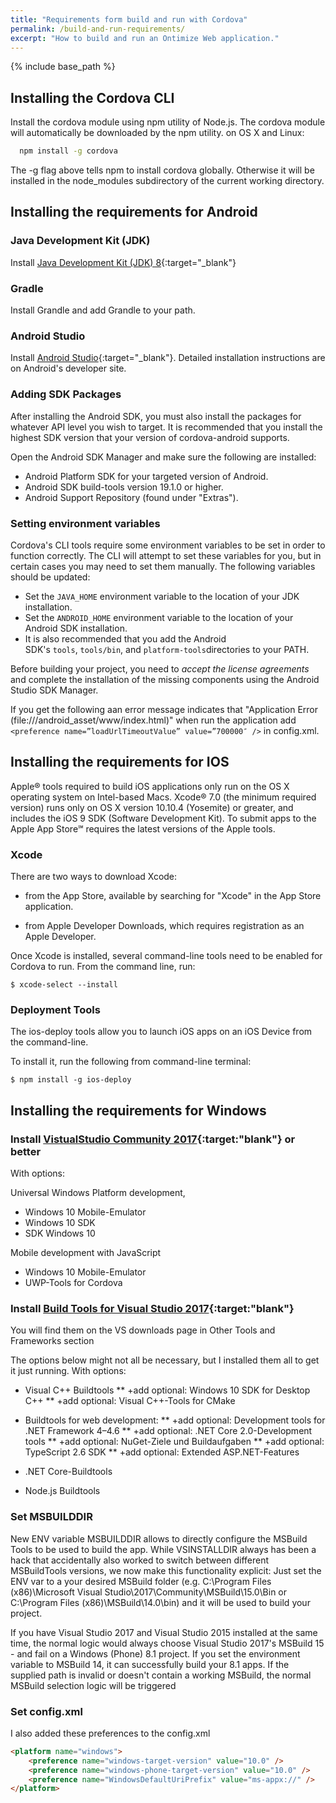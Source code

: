 ```yaml
---
title: "Requirements form build and run with Cordova"
permalink: /build-and-run-requirements/
excerpt: "How to build and run an Ontimize Web application."
---
```


{% include base_path %}

## Installing the Cordova CLI

Install the cordova module using npm utility of Node.js. The cordova module will automatically be downloaded by the npm utility.
on OS X and Linux:
  ```bash
    npm install -g cordova
  ```  
The -g flag above tells npm to install cordova globally. Otherwise it will be installed in the node_modules subdirectory of the current working directory.



## Installing the requirements for Android

### Java Development Kit (JDK)

Install [Java Development Kit (JDK) 8](http://www.oracle.com/technetwork/java/javase/downloads/jdk8-downloads-2133151.html){:target="_blank"}

### Gradle
Install Grandle and add Grandle to your path.

### Android Studio
Install [Android Studio](https://developer.android.com/studio/){:target="_blank"}. Detailed installation instructions are on Android's developer site.

### Adding SDK Packages

After installing the Android SDK, you must also install the packages for whatever API level you wish to target. It is recommended that you install the highest SDK version that your version of cordova-android supports.

Open the Android SDK Manager and make sure the following are installed:

* Android Platform SDK for your targeted version of Android.
* Android SDK build-tools version 19.1.0 or higher.
* Android Support Repository (found under "Extras").

### Setting environment variables
Cordova's CLI tools require some environment variables to be set in order to function correctly. The CLI will attempt to set these variables for you, but in certain cases you may need to set them manually. The following variables should be updated:

* Set the `JAVA_HOME` environment variable to the location of your JDK installation.
* Set the `ANDROID_HOME` environment variable to the location of your Android SDK installation.
* It is also recommended that you add the Android SDK's `tools`, `tools/bin`, and `platform-tools`directories to your PATH.


Before building your project, you need to *accept the license agreements* and complete the installation of the missing components using the Android Studio SDK Manager.

If you get the following aan error message indicates that "Application Error (file:///android_asset/www/index.html)"  when run the application add `<preference name=”loadUrlTimeoutValue” value=”700000″ />` in config.xml.
## Installing the requirements for IOS
Apple® tools required to build iOS applications only run on the OS X operating system on Intel-based Macs. Xcode® 7.0 (the minimum required version) runs only on OS X version 10.10.4 (Yosemite) or greater, and includes the iOS 9 SDK (Software Development Kit). To submit apps to the Apple App Store℠ requires the latest versions of the Apple tools.

### Xcode
There are two ways to download Xcode:

* from the App Store, available by searching for "Xcode" in the App Store application.

* from Apple Developer Downloads, which requires registration as an Apple Developer.

Once Xcode is installed, several command-line tools need to be enabled for Cordova to run. From the command line, run:

```
$ xcode-select --install
```

### Deployment Tools
The ios-deploy tools allow you to launch iOS apps on an iOS Device from the command-line.

To install it, run the following from command-line terminal:
``` 
$ npm install -g ios-deploy
```

## Installing the requirements for Windows
### Install [VistualStudio Community 2017](https://visualstudio.microsoft.com/es/downloads/){:target:"blank"} or better

With options:

Universal Windows Platform development,
* Windows 10 Mobile-Emulator
* Windows 10 SDK
* SDK Windows 10

Mobile development with JavaScript
* Windows 10 Mobile-Emulator 
* UWP-Tools for Cordova

### Install [Build Tools for Visual Studio 2017](https://visualstudio.microsoft.com/es/downloads/){:target:"blank"}
You will find them on the VS downloads page in Other Tools and Frameworks section

The options below might not all be necessary, but I installed them all to get it just running.
With options:

* Visual C++ Buildtools
** +add optional: Windows 10 SDK for Desktop C++
** +add optional: Visual C++-Tools for CMake

* Buildtools for web development:
** +add optional: Development tools for .NET Framework 4–4.6
** +add optional: .NET Core 2.0-Development tools
** +add optional: NuGet-Ziele und Buildaufgaben
** +add optional: TypeScript 2.6 SDK
** +add optional: Extended ASP.NET-Features

* .NET Core-Buildtools

* Node.js Buildtools

### Set MSBUILDDIR
New ENV variable MSBUILDDIR allows to directly configure the MSBuild Tools to be used to build the app.
While VSINSTALLDIR always has been a hack that accidentally also worked to switch between different MSBuildTools versions, we now make this functionality explicit: Just set the ENV var to a your desired MSBuild folder (e.g. C:\Program Files (x86)\Microsoft Visual Studio\2017\Community\MSBuild\15.0\Bin or C:\Program Files (x86)\MSBuild\14.0\bin\) and it will be used to build your project.

If you have Visual Studio 2017 and Visual Studio 2015 installed at the same time, the normal logic would always choose Visual Studio 2017's MSBuild 15 - and fail on a Windows (Phone) 8.1 project. If you set the environment variable to MSBuild 14, it can successfully build your 8.1 apps.
If the supplied path is invalid or doesn't contain a working MSBuild, the normal MSBuild selection logic will be triggered


### Set config.xml
I also added these preferences to the config.xml
```html
<platform name="windows">
    <preference name="windows-target-version" value="10.0" />
    <preference name="windows-phone-target-version" value="10.0" />
    <preference name="WindowsDefaultUriPrefix" value="ms-appx://" />
</platform>
```
